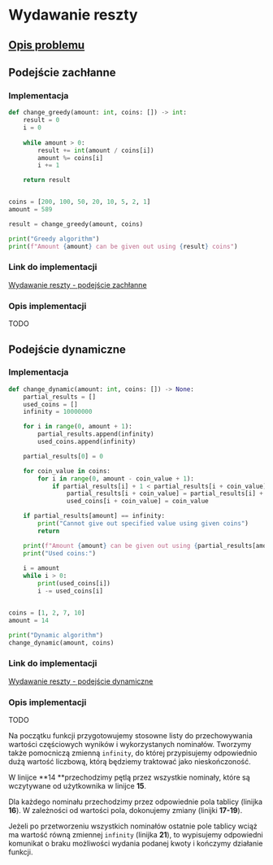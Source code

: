 # Wydawanie reszty

## [Opis problemu](../../../../algorithms/integers/change.md)


## Podejście zachłanne

### Implementacja

```python
def change_greedy(amount: int, coins: []) -> int:
    result = 0
    i = 0
    
    while amount > 0:
        result += int(amount / coins[i])
        amount %= coins[i]
        i += 1

    return result


coins = [200, 100, 50, 20, 10, 5, 2, 1]
amount = 589

result = change_greedy(amount, coins)

print("Greedy algorithm")
print(f"Amount {amount} can be given out using {result} coins")
```

### Link do implementacji

[Wydawanie reszty - podejście zachłanne](https://ideone.com/DQPy9c)

### Opis implementacji

TODO

## Podejście dynamiczne

### Implementacja

```python
def change_dynamic(amount: int, coins: []) -> None:
    partial_results = []
    used_coins = []
    infinity = 10000000

    for i in range(0, amount + 1):
        partial_results.append(infinity)
        used_coins.append(infinity)

    partial_results[0] = 0

    for coin_value in coins:
        for i in range(0, amount - coin_value + 1):
            if partial_results[i] + 1 < partial_results[i + coin_value]:
                partial_results[i + coin_value] = partial_results[i] + 1
                used_coins[i + coin_value] = coin_value

    if partial_results[amount] == infinity:
        print("Cannot give out specified value using given coins")
        return

    print(f"Amount {amount} can be given out using {partial_results[amount]} coins")
    print("Used coins:")
    
    i = amount
    while i > 0:
        print(used_coins[i])
        i -= used_coins[i]


coins = [1, 2, 7, 10]
amount = 14

print("Dynamic algorithm")
change_dynamic(amount, coins)
```

### Link do implementacji

[Wydawanie reszty - podejście dynamiczne](https://ideone.com/piFFpG)

### Opis implementacji

TODO

Na początku funkcji przygotowujemy stosowne listy do przechowywania wartości częściowych wyników i wykorzystanych nominałów. Tworzymy także pomocniczą zmienną `infinity`, do której przypisujemy odpowiednio dużą wartość liczbową, którą będziemy traktować jako nieskończoność.

W linijce **14 **przechodzimy pętlą przez wszystkie nominały, które są wczytywane od użytkownika w linijce **15**. 

Dla każdego nominału przechodzimy przez odpowiednie pola tablicy (linijka **16**). W zależności od wartości pola, dokonujemy zmiany (linijki **17-19**).

Jeżeli po przetworzeniu wszystkich nominałów ostatnie pole tablicy wciąż ma wartość równą zmiennej `infinity` (linijka **21**), to wypisujemy odpowiedni komunikat o braku możliwości wydania podanej kwoty i kończymy działanie funkcji.



